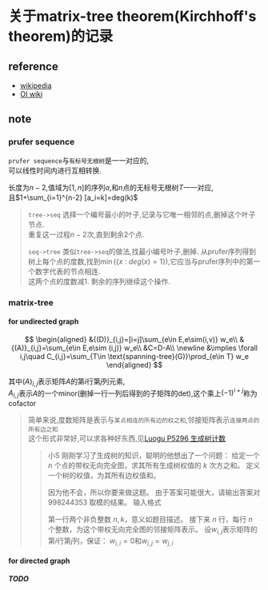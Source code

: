 # 关于matrix-tree theorem(Kirchhoff's theorem)的记录

## reference

- [wikipedia](https://en.wikipedia.org/wiki/Kirchhoff%27s_theorem)
- [OI wiki](https://oi-wiki.org/graph/matrix-tree/)


## note

### prufer sequence

`prufer sequence`与`有标号无根树`是一一对应的,  
可以线性时间内进行互相转换. 

长度为$n-2$,值域为$[1,n]$的序列$a$,和$n$点的无标号无根树$T$一一对应,  
且$1+\sum_{i=1}^{n-2} [a_i=k]=deg(k)$  

> `tree->seq`
> 选择一个编号最小的叶子,记录与它唯一相邻的点,删掉这个叶子节点.  
> 重复这一过程$n-2$次,直到剩余$2$个点.  
> 
> `seq->tree`
> 类似`tree->seq`的做法,找最小编号叶子,删掉.
> 从prufer序列得到树上每个点的度数,找到$\min(\{x\ :\ deg(x)=1\})$,它应当与prufer序列中的第一个数字代表的节点相连.  
> 这两个点的度数减1. 剩余的序列继续这个操作.


### matrix-tree


#### for undirected graph

$$
\begin{aligned}
&{(D)}_{i,j}=[i=j]\sum_{e\in E,e\sim(i,v)} w_e\\
&{(A)}_{i,j}=\sum_{e\in E,e\sim (i,j)} w_e\\
&C=D-A\\
\newline
&\implies \forall i,j\quad C_{i,j}=\sum_{T\in \text{spanning-tree}(G)}\prod_{e\in T} w_e
\end{aligned}
$$

其中$(A)_{i,j}$表示矩阵$A$的第$i$行第$j$列元素,   
$A_{i,j}$表示$A$的一个minor(删掉一行一列后得到的子矩阵的det),这个乘上$(-1)^{i+j}$称为cofactor


> 简单来说,度数矩阵是表示与`某点相连的所有边的权之和`,邻接矩阵表示`连接两点的所有边之和`  
> 这个形式非常好,可以求各种好东西,见[Luogu P5296 生成树计数](https://www.luogu.org/problemnew/show/P5296)  
> 
> > 小S 刚刚学习了生成树的知识，聪明的他想出了一个问题：
> > 给定一个 $n$ 个点的带权无向完全图，求其所有生成树权值的 $k$ 次方之和。
> > 定义一个树的权值，为其所有边权值和。
> > 
> > 因为他不会，所以你要来做这题。
> > 由于答案可能很大，请输出答案对 $998244353$ 取模的结果。
> > 输入格式
> > 
> > 第一行两个非负整数 $n,k$，意义如题目描述。
> > 接下来 $n$ 行，每行 $n$ 个整数，为这个带权无向完全图的邻接矩阵表示。
> > 设$w_{i,j}$表示矩阵的第$i$行第$j$列，保证：
> > $w_{i,i}=0$和$w_{i,j}=w_{j,i}$




#### for directed graph

***TODO***
